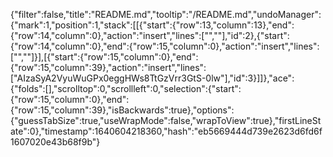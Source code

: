 {"filter":false,"title":"README.md","tooltip":"/README.md","undoManager":{"mark":1,"position":1,"stack":[[{"start":{"row":13,"column":13},"end":{"row":14,"column":0},"action":"insert","lines":["",""],"id":2},{"start":{"row":14,"column":0},"end":{"row":15,"column":0},"action":"insert","lines":["",""]}],[{"start":{"row":15,"column":0},"end":{"row":15,"column":39},"action":"insert","lines":["AIzaSyA2VyuWuGPx0eggHWs8TtGzVrr3GtS-0lw"],"id":3}]]},"ace":{"folds":[],"scrolltop":0,"scrollleft":0,"selection":{"start":{"row":15,"column":0},"end":{"row":15,"column":39},"isBackwards":true},"options":{"guessTabSize":true,"useWrapMode":false,"wrapToView":true},"firstLineState":0},"timestamp":1640604218360,"hash":"eb5669444d739e2623d6fd6f1607020e43b68f9b"}